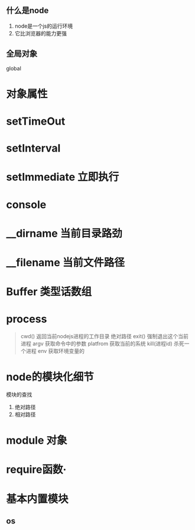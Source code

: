 ## 什么是node
1. node是一个js的运行环境
2. 它比浏览器的能力更强

## 全局对象  
global

# 对象属性
# setTimeOut

# setInterval
# setImmediate  立即执行
# console


# __dirname 当前目录路劲
# __filename 当前文件路径
# Buffer 类型话数组
# process 
  > cwd() 返回当前nodejs进程的工作目录  绝对路径
  > exit()  强制退出这个当前进程
  > argv  获取命令中的参数
  > platfrom  获取当前的系统
  > kill(进程id)  杀死一个进程
  > env  获取环境变量的

  # node的模块化细节

  模块的查找
1. 绝对路径 
2. 相对路径

# module 对象

# require函数·

# 基本内置模块

## os